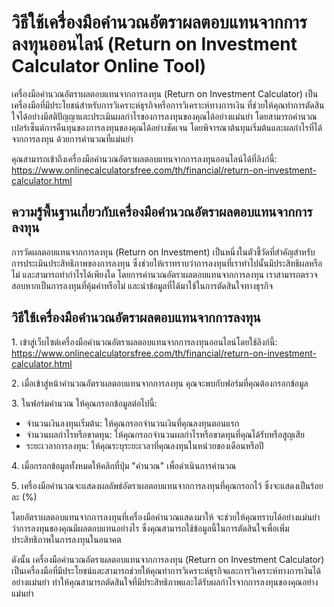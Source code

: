 วิธีใช้เครื่องมือคำนวณอัตราผลตอบแทนจากการลงทุนออนไลน์ (Return on Investment Calculator Online Tool)
===================================================================================================

เครื่องมือคำนวณอัตราผลตอบแทนจากการลงทุน (Return on Investment Calculator) เป็นเครื่องมือที่มีประโยชน์สำหรับการวิเคราะห์ธุรกิจหรือการวิเคราะห์ทางการเงิน ที่ช่วยให้คุณทำการตัดสินใจได้อย่างมีสติปัญญาและประเมินผลกำไรของการลงทุนของคุณได้อย่างแม่นยำ โดยสามารถคำนวณเปอร์เซ็นต์การคืนทุนของการลงทุนของคุณได้อย่างชัดเจน โดยพิจารณาต้นทุนเริ่มต้นและผลกำไรที่ได้จากการลงทุน ด้วยการคำนวณที่แม่นยำ

คุณสามารถเข้าถึงเครื่องมือคำนวณอัตราผลตอบแทนจากการลงทุนออนไลน์ได้ที่ลิงก์นี้: <https://www.onlinecalculatorsfree.com/th/financial/return-on-investment-calculator.html>

ความรู้พื้นฐานเกี่ยวกับเครื่องมือคำนวณอัตราผลตอบแทนจากการลงทุน
--------------------------------------------------------------

การวัดผลตอบแทนจากการลงทุน (Return on Investment) เป็นหนึ่งในตัวชี้วัดที่สำคัญสำหรับการประเมินประสิทธิภาพของการลงทุน ซึ่งช่วยให้เราทราบว่าการลงทุนที่เราทำไปนั้นมีประสิทธิผลหรือไม่ และสามารถทำกำไรได้เพียงใด โดยการคำนวณอัตราผลตอบแทนจากการลงทุน เราสามารถตรวจสอบหากเป็นการลงทุนที่คุ้มค่าหรือไม่ และนำข้อมูลที่ได้มาใช้ในการตัดสินใจทางธุรกิจ

วิธีใช้เครื่องมือคำนวณอัตราผลตอบแทนจากการลงทุน
----------------------------------------------

1\. เข้าสู่เว็บไซต์เครื่องมือคำนวณอัตราผลตอบแทนจากการลงทุนออนไลน์โดยใช้ลิงก์นี้: <https://www.onlinecalculatorsfree.com/th/financial/return-on-investment-calculator.html>

2\. เมื่อเข้าสู่หน้าคำนวณอัตราผลตอบแทนจากการลงทุน คุณจะพบกับฟอร์มที่คุณต้องกรอกข้อมูล

3\. ในฟอร์มคำนวณ ให้คุณกรอกข้อมูลต่อไปนี้:

- จำนวนเงินลงทุนเริ่มต้น: ให้คุณกรอกจำนวนเงินที่คุณลงทุนตอนแรก
- จำนวนผลกำไรหรือขาดทุน: ให้คุณกรอกจำนวนผลกำไรหรือขาดทุนที่คุณได้รับหรือสูญเสีย
- ระยะเวลาการลงทุน: ให้คุณระบุระยะเวลาที่คุณลงทุนในหน่วยของเดือนหรือปี

4\. เมื่อกรอกข้อมูลทั้งหมดให้คลิกที่ปุ่ม "คำนวณ" เพื่อดำเนินการคำนวณ

5\. เครื่องมือคำนวณจะแสดงผลลัพธ์อัตราผลตอบแทนจากการลงทุนที่คุณกรอกไว้ ซึ่งจะแสดงเป็นร้อยละ (%)

โดยอัตราผลตอบแทนจากการลงทุนที่เครื่องมือคำนวณแสดงมาให้ จะช่วยให้คุณทราบได้อย่างแม่นยำว่าการลงทุนของคุณมีผลตอบแทนอย่างไร ซึ่งคุณสามารถใช้ข้อมูลนี้ในการตัดสินใจเพื่อเพิ่มประสิทธิภาพในการลงทุนในอนาคต

ดังนั้น เครื่องมือคำนวณอัตราผลตอบแทนจากการลงทุน (Return on Investment Calculator) เป็นเครื่องมือที่มีประโยชน์และสามารถช่วยให้คุณทำการวิเคราะห์ธุรกิจและการวิเคราะห์ทางการเงินได้อย่างแม่นยำ ทำให้คุณสามารถตัดสินใจที่มีประสิทธิภาพและได้รับผลกำไรจากการลงทุนของคุณอย่างแม่นยำ